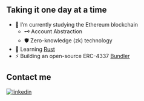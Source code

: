 ## Taking it one day at a time

- 🌱 I’m currently studying the Ethereum blockchain
    - 🗝️ Account Abstraction
    - 🛡️ Zero-knowledge (zk) technology
- 🦀 Learning [Rust](https://doc.rust-lang.org/book/title-page.html)
- ⚡ Building an open-source ERC-4337 [Bundler](https://github.com/transeptorlabs/transeptor-bundler)

## Contact me
[![linkedin](https://img.shields.io/badge/linkedin-connect-green?style=flat&logo=linkedin&link=https://www.linkedin.com/in/idris-bowman)](https://www.linkedin.com/in/idris-bowman)
